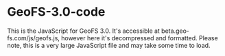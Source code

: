 # GeoFS-3.0-code

This is the JavaScript for GeoFS 3.0. It's accessible at beta.geo-fs.com/js/geofs.js, however here it's decompressed and formatted.
Please note, this is a very large JavaScript file and may take some time to load.
